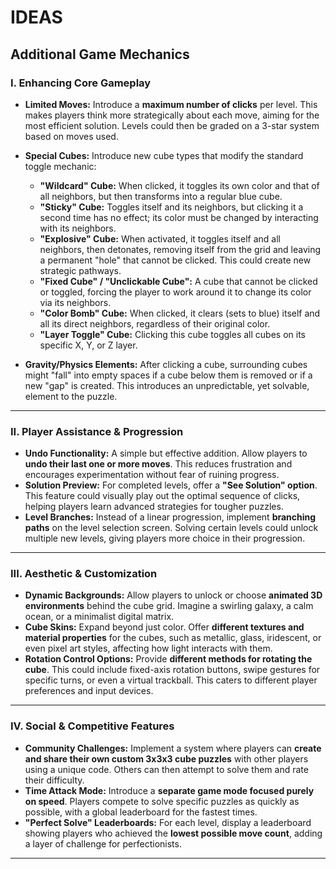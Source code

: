 # IDEAS

## Additional Game Mechanics

### I. Enhancing Core Gameplay

* **Limited Moves:** Introduce a **maximum number of clicks** per level. This makes players think more strategically about each move, aiming for the most efficient solution. Levels could then be graded on a 3-star system based on moves used.
* **Special Cubes:** Introduce new cube types that modify the standard toggle mechanic:
    * **"Wildcard" Cube:** When clicked, it toggles its own color and that of all neighbors, but then transforms into a regular blue cube.
    * **"Sticky" Cube:** Toggles itself and its neighbors, but clicking it a second time has no effect; its color must be changed by interacting with its neighbors.
    * **"Explosive" Cube:** When activated, it toggles itself and all neighbors, then detonates, removing itself from the grid and leaving a permanent "hole" that cannot be clicked. This could create new strategic pathways.
    * **"Fixed Cube" / "Unclickable Cube":** A cube that cannot be clicked or toggled, forcing the player to work around it to change its color via its neighbors.
    * **"Color Bomb" Cube:** When clicked, it clears (sets to blue) itself and all its direct neighbors, regardless of their original color.
    * **"Layer Toggle" Cube:** Clicking this cube toggles all cubes on its specific X, Y, or Z layer.

* **Gravity/Physics Elements:** After clicking a cube, surrounding cubes might "fall" into empty spaces if a cube below them is removed or if a new "gap" is created. This introduces an unpredictable, yet solvable, element to the puzzle.

---

### II. Player Assistance & Progression

* **Undo Functionality:** A simple but effective addition. Allow players to **undo their last one or more moves**. This reduces frustration and encourages experimentation without fear of ruining progress.
* **Solution Preview:** For completed levels, offer a **"See Solution" option**. This feature could visually play out the optimal sequence of clicks, helping players learn advanced strategies for tougher puzzles.
* **Level Branches:** Instead of a linear progression, implement **branching paths** on the level selection screen. Solving certain levels could unlock multiple new levels, giving players more choice in their progression.

---

### III. Aesthetic & Customization

* **Dynamic Backgrounds:** Allow players to unlock or choose **animated 3D environments** behind the cube grid. Imagine a swirling galaxy, a calm ocean, or a minimalist digital matrix.
* **Cube Skins:** Expand beyond just color. Offer **different textures and material properties** for the cubes, such as metallic, glass, iridescent, or even pixel art styles, affecting how light interacts with them.
* **Rotation Control Options:** Provide **different methods for rotating the cube**. This could include fixed-axis rotation buttons, swipe gestures for specific turns, or even a virtual trackball. This caters to different player preferences and input devices.

---

### IV. Social & Competitive Features

* **Community Challenges:** Implement a system where players can **create and share their own custom 3x3x3 cube puzzles** with other players using a unique code. Others can then attempt to solve them and rate their difficulty.
* **Time Attack Mode:** Introduce a **separate game mode focused purely on speed**. Players compete to solve specific puzzles as quickly as possible, with a global leaderboard for the fastest times.
* **"Perfect Solve" Leaderboards:** For each level, display a leaderboard showing players who achieved the **lowest possible move count**, adding a layer of challenge for perfectionists.

---